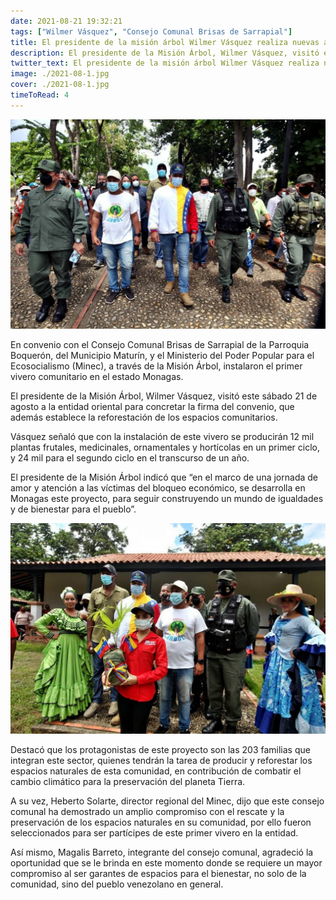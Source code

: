 ```yaml
---
date: 2021-08-21 19:32:21
tags: ["Wilmer Vásquez", "Consejo Comunal Brisas de Sarrapial"]
title: El presidente de la misión árbol Wilmer Vásquez realiza nuevas alianzas con el Consejo Comunal Brisas de Sarrapial para la reforestación de espacios comunitarios.
description: El presidente de la Misión Árbol, Wilmer Vásquez, visitó este sábado 21 de agosto a la entidad oriental para concretar la firma del convenio, que además establece la reforestación de los espacios comunitarios 
twitter_text: El presidente de la misión árbol Wilmer Vásquez realiza nuevas alianzas con el Consejo Comunal Brisas de Sarrapial para la reforestación de espacios comunitarios.
image: ./2021-08-1.jpg
cover: ./2021-08-1.jpg
timeToRead: 4
---
```


![Mision-Arbol](./2021-08-1.jpg)

En convenio con el Consejo Comunal Brisas de Sarrapial de la Parroquia Boquerón, del Municipio Maturín, y el Ministerio del Poder Popular para el Ecosocialismo (Minec), a través de la Misión Árbol, instalaron el primer vivero comunitario en el estado Monagas.

El presidente de la Misión Árbol, Wilmer Vásquez, visitó este sábado 21 de agosto a la entidad oriental para concretar la firma del convenio, que además establece la reforestación de los espacios comunitarios.

Vásquez señaló que con la instalación de este vivero se producirán 12 mil plantas frutales, medicinales, ornamentales y hortícolas en un primer ciclo, y 24 mil para el segundo ciclo en el transcurso de un año.

El presidente de la Misión Árbol indicó que “en el marco de una jornada de amor y atención a las víctimas del bloqueo económico, se desarrolla en Monagas este proyecto, para seguir construyendo un mundo de igualdades y de bienestar para el pueblo”.

![Mision-Arbol-2](./2021-08-2.jpg)

Destacó que los protagonistas de este proyecto son las 203 familias que integran este sector, quienes tendrán la tarea de producir y reforestar los espacios naturales de esta comunidad, en contribución de combatir el cambio climático para la preservación del planeta Tierra.

A su vez, Heberto Solarte, director regional del Minec, dijo que este consejo comunal ha demostrado un amplio compromiso con el rescate y  la preservación de los espacios naturales en su comunidad, por ello fueron seleccionados para ser partícipes de este primer vivero en la entidad.



Así mismo, Magalis Barreto, integrante del consejo comunal, agradeció la oportunidad que se le brinda en este momento donde se requiere un mayor compromiso al ser garantes de espacios para el bienestar, no solo de la comunidad, sino del pueblo venezolano en general.



